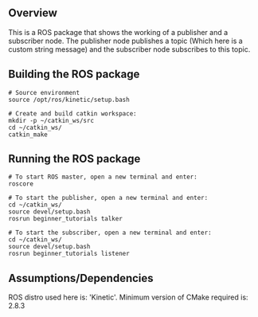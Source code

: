 ## Overview
This is a ROS package that shows the working of a publisher and a subscriber node. The publisher node publishes a topic (Which here is a custom string message) and the subscriber node subscribes to this topic.


## Building the ROS package
```
# Source environment
source /opt/ros/kinetic/setup.bash

# Create and build catkin workspace:
mkdir -p ~/catkin_ws/src 
cd ~/catkin_ws/ 
catkin_make

```

## Running the ROS package
```
# To start ROS master, open a new terminal and enter:
roscore

# To start the publisher, open a new terminal and enter:
cd ~/catkin_ws/ 
source devel/setup.bash
rosrun beginner_tutorials talker

# To start the subscriber, open a new terminal and enter:
cd ~/catkin_ws/ 
source devel/setup.bash
rosrun beginner_tutorials listener 
```

## Assumptions/Dependencies
ROS distro used here is: 'Kinetic'. 
Minimum version of CMake required is: 2.8.3
